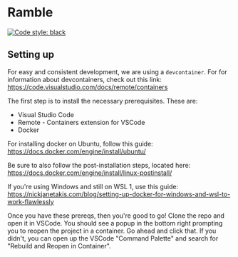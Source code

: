 # Ramble

[![Code style: black](https://img.shields.io/badge/code%20style-black-000000.svg)](https://github.com/psf/black)

## Setting up

For easy and consistent development, we are using a `devcontainer`. For for information about devcontainers, check out this link: https://code.visualstudio.com/docs/remote/containers

The first step is to install the necessary prerequisites. These are:

- Visual Studio Code
- Remote - Containers extension for VSCode
- Docker

For installing docker on Ubuntu, follow this guide: https://docs.docker.com/engine/install/ubuntu/

Be sure to also follow the post-installation steps, located here: https://docs.docker.com/engine/install/linux-postinstall/

If you're using Windows and still on WSL 1, use this guide: https://nickjanetakis.com/blog/setting-up-docker-for-windows-and-wsl-to-work-flawlessly

Once you have these prereqs, then you're good to go! Clone the repo and open it in VSCode. You should see a popup in the bottom right prompting you to reopen the project in a container. Go ahead and click that. If you didn't, you can open up the VSCode "Command Palette" and search for "Rebuild and Reopen in Container".
